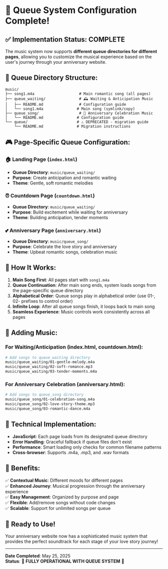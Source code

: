 # 🎵 Queue System Configuration Complete!

## ✅ Implementation Status: **COMPLETE**

The music system now supports **different queue directories for different pages**, allowing you to customize the musical experience based on the user's journey through your anniversary website.

## 📁 Queue Directory Structure:

```
music/
├── song1.m4a                    # Main romantic song (all pages)
├── queue_waiting/               # 🕰️ Waiting & Anticipation Music
│   ├── README.md                # Configuration guide
│   └── song1.m4a               # Main song (symlink/copy)
├── queue_song/                  # 🎉 Anniversary Celebration Music  
│   └── README.md               # Configuration guide
└── queue/                      # ⚠️ DEPRECATED - migration guide
    └── README.md               # Migration instructions
```

## 🎮 Page-Specific Queue Configuration:

### 🏠 Landing Page (`index.html`)
- **Queue Directory**: `music/queue_waiting/`
- **Purpose**: Create anticipation and romantic waiting
- **Theme**: Gentle, soft romantic melodies

### ⏰ Countdown Page (`countdown.html`)
- **Queue Directory**: `music/queue_waiting/`
- **Purpose**: Build excitement while waiting for anniversary
- **Theme**: Building anticipation, tender moments

### 💕 Anniversary Page (`anniversary.html`)
- **Queue Directory**: `music/queue_song/`
- **Purpose**: Celebrate the love story and anniversary
- **Theme**: Upbeat romantic songs, celebration music

## 🎯 How It Works:

1. **Main Song First**: All pages start with `song1.m4a`
2. **Queue Continuation**: After main song ends, system loads songs from the page-specific queue directory
3. **Alphabetical Order**: Queue songs play in alphabetical order (use 01-, 02- prefixes to control order)
4. **Infinite Loop**: After all queue songs finish, it loops back to main song
5. **Seamless Experience**: Music controls work consistently across all pages

## 🎵 Adding Music:

### For Waiting/Anticipation (index.html, countdown.html):
```bash
# Add songs to queue_waiting directory
music/queue_waiting/01-gentle-melody.m4a
music/queue_waiting/02-soft-romance.mp3
music/queue_waiting/03-tender-moments.m4a
```

### For Anniversary Celebration (anniversary.html):
```bash
# Add songs to queue_song directory  
music/queue_song/01-celebration-song.m4a
music/queue_song/02-love-story-theme.mp3
music/queue_song/03-romantic-dance.m4a
```

## 🔧 Technical Implementation:

- **JavaScript**: Each page loads from its designated queue directory
- **Error Handling**: Graceful fallback if queue files don't exist
- **Performance**: Smart loading only checks for common filename patterns
- **Cross-browser**: Supports .m4a, .mp3, and .wav formats

## 🎉 Benefits:

✅ **Contextual Music**: Different moods for different pages  
✅ **Enhanced Journey**: Musical progression through the anniversary experience  
✅ **Easy Management**: Organized by purpose and page  
✅ **Flexible**: Add/remove songs without code changes  
✅ **Scalable**: Support for unlimited songs per queue  

## 🚀 Ready to Use!

Your anniversary website now has a sophisticated music system that provides the perfect soundtrack for each stage of your love story journey!

---

**Date Completed**: May 25, 2025  
**Status**: 🎵 **FULLY OPERATIONAL WITH QUEUE SYSTEM** 🎵

